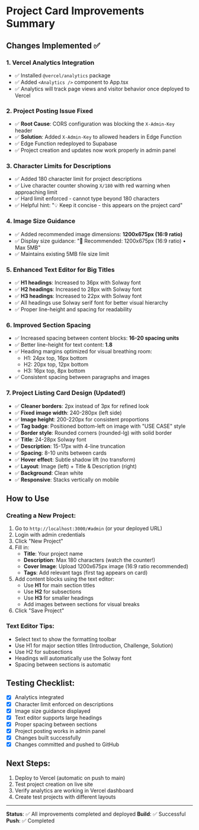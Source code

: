 # Project Card Improvements Summary

## Changes Implemented ✅

### 1. **Vercel Analytics Integration**
- ✅ Installed `@vercel/analytics` package
- ✅ Added `<Analytics />` component to App.tsx
- ✅ Analytics will track page views and visitor behavior once deployed to Vercel

### 2. **Project Posting Issue Fixed**
- ✅ **Root Cause**: CORS configuration was blocking the `X-Admin-Key` header
- ✅ **Solution**: Added `X-Admin-Key` to allowed headers in Edge Function
- ✅ Edge Function redeployed to Supabase
- ✅ Project creation and updates now work properly in admin panel

### 3. **Character Limits for Descriptions**
- ✅ Added 180 character limit for project descriptions
- ✅ Live character counter showing `X/180` with red warning when approaching limit
- ✅ Hard limit enforced - cannot type beyond 180 characters
- ✅ Helpful hint: "💡 Keep it concise - this appears on the project card"

### 4. **Image Size Guidance**
- ✅ Added recommended image dimensions: **1200x675px (16:9 ratio)**
- ✅ Display size guidance: "📐 Recommended: 1200x675px (16:9 ratio) • Max 5MB"
- ✅ Maintains existing 5MB file size limit

### 5. **Enhanced Text Editor for Big Titles**
- ✅ **H1 headings**: Increased to 36px with Solway font
- ✅ **H2 headings**: Increased to 28px with Solway font
- ✅ **H3 headings**: Increased to 22px with Solway font
- ✅ All headings use Solway serif font for better visual hierarchy
- ✅ Proper line-height and spacing for readability

### 6. **Improved Section Spacing**
- ✅ Increased spacing between content blocks: **16-20 spacing units**
- ✅ Better line-height for text content: **1.8**
- ✅ Heading margins optimized for visual breathing room:
  - H1: 24px top, 16px bottom
  - H2: 20px top, 12px bottom
  - H3: 16px top, 8px bottom
- ✅ Consistent spacing between paragraphs and images

### 7. **Project Listing Card Design** (Updated!)
- ✅ **Cleaner borders**: 2px instead of 3px for refined look
- ✅ **Fixed image width**: 240-280px (left side)
- ✅ **Image height**: 200-220px for consistent proportions
- ✅ **Tag badge**: Positioned bottom-left on image with "USE CASE" style
- ✅ **Border style**: Rounded corners (rounded-lg) with solid border
- ✅ **Title**: 24-28px Solway font
- ✅ **Description**: 15-17px with 4-line truncation
- ✅ **Spacing**: 8-10 units between cards
- ✅ **Hover effect**: Subtle shadow lift (no transform)
- ✅ **Layout**: Image (left) + Title & Description (right)
- ✅ **Background**: Clean white
- ✅ **Responsive**: Stacks vertically on mobile

## How to Use

### Creating a New Project:
1. Go to `http://localhost:3000/#admin` (or your deployed URL)
2. Login with admin credentials
3. Click "New Project"
4. Fill in:
   - **Title**: Your project name
   - **Description**: Max 180 characters (watch the counter!)
   - **Cover Image**: Upload 1200x675px image (16:9 ratio recommended)
   - **Tags**: Add relevant tags (first tag appears on card)
5. Add content blocks using the text editor:
   - Use **H1** for main section titles
   - Use **H2** for subsections
   - Use **H3** for smaller headings
   - Add images between sections for visual breaks
6. Click "Save Project"

### Text Editor Tips:
- Select text to show the formatting toolbar
- Use H1 for major section titles (Introduction, Challenge, Solution)
- Use H2 for subsections
- Headings will automatically use the Solway font
- Spacing between sections is automatic

## Testing Checklist:
- [x] Analytics integrated
- [x] Character limit enforced on descriptions
- [x] Image size guidance displayed
- [x] Text editor supports large headings
- [x] Proper spacing between sections
- [x] Project posting works in admin panel
- [x] Changes built successfully
- [x] Changes committed and pushed to GitHub

## Next Steps:
1. Deploy to Vercel (automatic on push to main)
2. Test project creation on live site
3. Verify analytics are working in Vercel dashboard
4. Create test projects with different layouts

---
**Status**: ✅ All improvements completed and deployed
**Build**: ✅ Successful
**Push**: ✅ Completed
